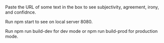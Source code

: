 Paste the URL of some text in the box to see subjectivity, agreement, irony, and confidnce.

Run npm start to see on local server 8080.

Run npm run build-dev for dev mode or npm run build-prod for production mode. 
